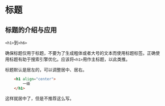 # 标题

## 标题的介绍与应用

`<h1>`到`<h6>`

确保标题仅用于标题，不要为了生成粗体或者大号的文本而使用标题标签。正确使用标题有助于搜索引擎优化。应该将`<h1>`用作主标题，以此类推。

标题默认是居左的，可以调整居中、居右。

```html
    <h1 align="center">
        一级
    </h1>
```

这样就居中了，但是不推荐这么写。